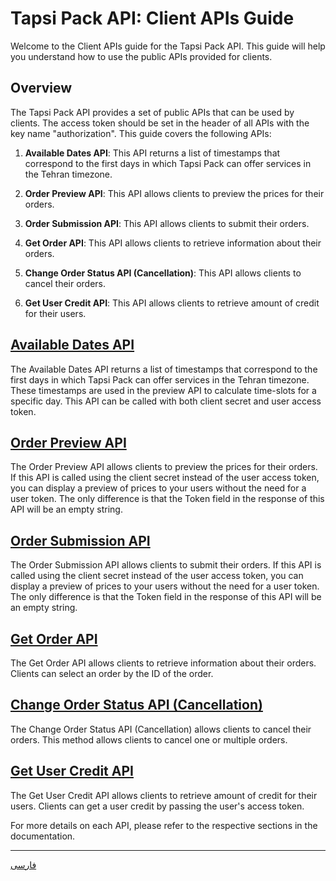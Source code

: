 # Tapsi Pack API: Client APIs Guide

Welcome to the Client APIs guide for the Tapsi Pack API. This guide will help you understand how to use the public APIs
provided for clients.

## Overview

The Tapsi Pack API provides a set of public APIs that can be used by clients. The access token should be set in the
header of all APIs with the key name "authorization". This guide covers the following APIs:

1. **Available Dates API**: This API returns a list of timestamps that correspond to the first days in which Tapsi Pack
   can offer services in the Tehran timezone.

2. **Order Preview API**: This API allows clients to preview the prices for their orders.

3. **Order Submission API**: This API allows clients to submit their orders.

4. **Get Order API**: This API allows clients to retrieve information about their orders.

5. **Change Order Status API (Cancellation)**: This API allows clients to cancel their orders.

6. **Get User Credit API**: This API allows clients to retrieve amount of credit for their users.

## [Available Dates API](time/README.md)

The Available Dates API returns a list of timestamps that correspond to the first days in which Tapsi Pack can offer
services in the Tehran timezone. These timestamps are used in the preview API to calculate time-slots for a specific
day. This API can be called with both client secret and user access token.

## [Order Preview API](order/README.md)

The Order Preview API allows clients to preview the prices for their orders. If this API is called using the client
secret instead of the user access token, you can display a preview of prices to your users without the need for a user
token. The only difference is that the Token field in the response of this API will be an empty string.

## [Order Submission API](order/README.md)

The Order Submission API allows clients to submit their orders. If this API is called using the client secret instead of
the user access token, you can display a preview of prices to your users without the need for a user token. The only
difference is that the Token field in the response of this API will be an empty string.

## [Get Order API](order/README.md)

The Get Order API allows clients to retrieve information about their orders. Clients can select an order by the ID of
the order.

## [Change Order Status API (Cancellation)](order/README.md)

The Change Order Status API (Cancellation) allows clients to cancel their orders. This method allows clients to cancel
one or multiple orders.

## [Get User Credit API](user/README.md)

The Get User Credit API allows clients to retrieve amount of credit for their users.
Clients can get a user credit by passing the user's access token.

For more details on each API, please refer to the respective sections in the documentation.

---

[فارسی](./README_fa.md)